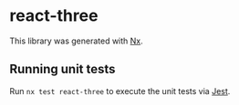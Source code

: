 # react-three

This library was generated with [Nx](https://nx.dev).

## Running unit tests

Run `nx test react-three` to execute the unit tests via [Jest](https://jestjs.io).
